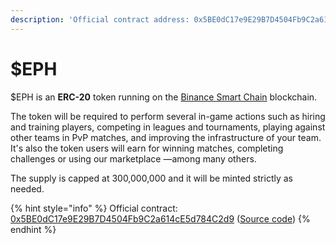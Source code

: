 ```yaml
---
description: 'Official contract address: 0x5BE0dC17e9E29B7D4504Fb9C2a614cE5d784C2d9'
---
```


# $EPH

$EPH is an **ERC-20** token running on the [Binance Smart Chain](https://coinmarketcap.com/alexandria/article/what-is-binance-smart-chain) blockchain.

The token will be required to perform several in-game actions such as hiring and training players, competing in leagues and tournaments, playing against other teams in PvP matches, and improving the infrastructure of your team. It's also the token users will earn for winning matches, completing challenges or using our marketplace —among many others.

The supply is capped at 300,000,000 and it will be minted strictly as needed.

{% hint style="info" %}
Official contract: [0x5BE0dC17e9E29B7D4504Fb9C2a614cE5d784C2d9](https://bscscan.com/token/0x5BE0dC17e9E29B7D4504Fb9C2a614cE5d784C2d9) ([Source code](https://github.com/ephere-football/contracts/blob/master/contracts/EpherERC20.sol))
{% endhint %}
